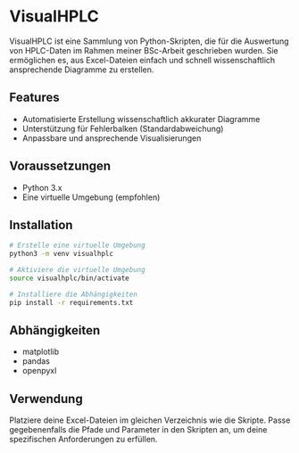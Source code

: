 
# VisualHPLC

VisualHPLC ist eine Sammlung von Python-Skripten, die für die Auswertung von HPLC-Daten im Rahmen meiner BSc-Arbeit geschrieben wurden. Sie ermöglichen es, aus Excel-Dateien einfach und schnell wissenschaftlich ansprechende Diagramme zu erstellen.

## Features
- Automatisierte Erstellung wissenschaftlich akkurater Diagramme
- Unterstützung für Fehlerbalken (Standardabweichung)
- Anpassbare und ansprechende Visualisierungen

## Voraussetzungen
- Python 3.x
- Eine virtuelle Umgebung (empfohlen)

## Installation
```bash
# Erstelle eine virtuelle Umgebung
python3 -m venv visualhplc

# Aktiviere die virtuelle Umgebung
source visualhplc/bin/activate

# Installiere die Abhängigkeiten
pip install -r requirements.txt
```

## Abhängigkeiten
- matplotlib
- pandas
- openpyxl

## Verwendung
Platziere deine Excel-Dateien im gleichen Verzeichnis wie die Skripte. Passe gegebenenfalls die Pfade und Parameter in den Skripten an, um deine spezifischen Anforderungen zu erfüllen.
